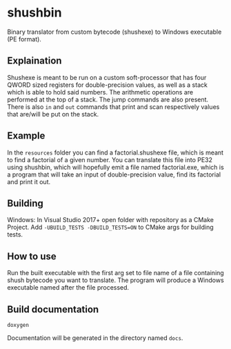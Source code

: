 # shushbin
Binary translator from custom bytecode (shushexe) to Windows executable (PE format).

## Explaination
Shushexe is meant to be run on a custom soft-processor that has four QWORD sized registers for double-precision values, as well as a stack which is able to hold said numbers. The arithmetic operations are performed at the top of a stack. The jump commands are also present. There is also `in` and `out` commands that print and scan respectively values that are/will be put on the stack.

## Example
In the `resources` folder you can find a factorial.shushexe file, which is meant to find a factorial of a given number. You can translate this file into PE32 using shushbin, which will hopefully emit a file named factorial.exe, which is a program that will take an input of double-precision value, find its factorial and print it out. 

## Building
Windows:
In Visual Studio 2017+ open folder with repository as a CMake Project.
Add `-UBUILD_TESTS -DBUILD_TESTS=ON` to CMake args for building tests.

## How to use
Run the built executable with the first arg set to file name of a file containing shush bytecode you want to translate.
The program will produce a Windows executable named after the file processed. 

## Build documentation
```shell
doxygen
```

Documentation will be generated in the directory named `docs`.
